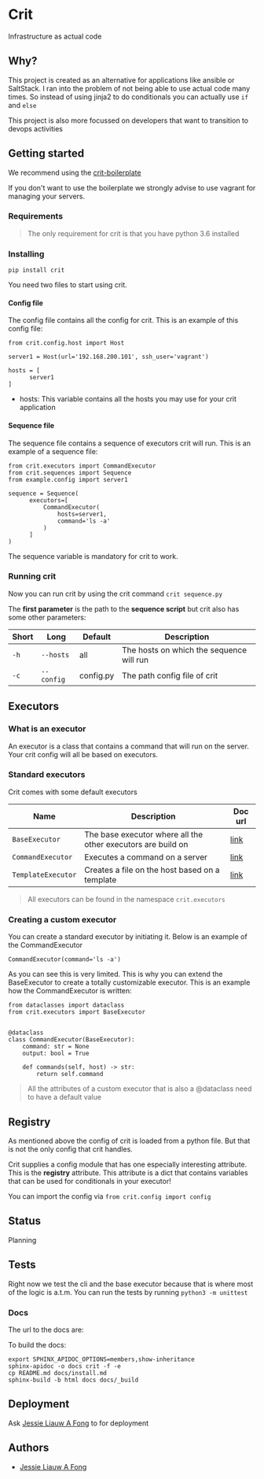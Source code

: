 # Crit

Infrastructure as actual code

## Why?

This project is created as an alternative for applications like ansible or SaltStack. I ran into the problem of not being able to use actual code many times. So instead of using jinja2 to do conditionals you can actually use `if` and `else`

This project is also more focussed on developers that want to transition to devops activities

## Getting started

We recommend using the [crit-boilerplate](https://github.com/jessielaf/crit-boilerplate)

If you don't want to use the boilerplate we strongly advise to use vagrant for managing your servers.

### Requirements

> The only requirement for crit is that you have python 3.6 installed

### Installing

`pip install crit`

You need two files to start using crit.

#### Config file

The config file contains all the config for crit. This is an example of this config file:

```python3
from crit.config.host import Host

server1 = Host(url='192.168.200.101', ssh_user='vagrant')

hosts = [
      server1
]
```

- hosts: This variable contains all the hosts you may use for your crit application

#### Sequence file

The sequence file contains a sequence of executors crit will run. This is an example of a sequence file:

```python3
from crit.executors import CommandExecutor
from crit.sequences import Sequence
from example.config import server1

sequence = Sequence(
      executors=[
          CommandExecutor(
              hosts=server1,
              command='ls -a'
          )
      ]
)
```

The sequence variable is mandatory for crit to work.

### Running crit

Now you can run crit by using the crit command `crit sequence.py`

The **first parameter** is the path to the **sequence script** but crit also has some other parameters:

| Short | Long       | Default   | Description                              |
|-------|------------|-----------|------------------------------------------|
| `-h`  | `--hosts`  | all       | The hosts on which the sequence will run |
| `-c`  | `--config` | config.py | The path config file of crit             |

## Executors

### What is an executor

An executor is a class that contains a command that will run on the server. Your crit config will all be based on executors.

### Standard executors

Crit comes with some default executors

| Name               | Description                                                  | Doc url |
|--------------------|--------------------------------------------------------------|---------|
| `BaseExecutor`     | The base executor where all the other executors are build on | [link](https://crit.readthedocs.io/en/latest/crit.executors.base_executor.html)        |
| `CommandExecutor`  | Executes a command on a server                               | [link](https://crit.readthedocs.io/en/latest/crit.executors.command_executor.html)        |
| `TemplateExecutor` | Creates a file on the host based on a template               | [link](https://crit.readthedocs.io/en/latest/crit.executors.template_executor.html)        |

> All executors can be found in the namespace `crit.executors`

### Creating a custom executor

You can create a standard executor by initiating it. Below is an example of the CommandExecutor

```python3
CommandExecutor(command='ls -a')
```

As you can see this is very limited. This is why you can extend the BaseExecutor to create a totally customizable executor. This is an example how the CommandExecutor is written:

```python3
from dataclasses import dataclass
from crit.executors import BaseExecutor


@dataclass
class CommandExecutor(BaseExecutor):
    command: str = None
    output: bool = True

    def commands(self, host) -> str:
        return self.command
```

> All the attributes of a custom executor that is also a @dataclass need to have a default value

## Registry

As mentioned above the config of crit is loaded from a python file. But that is not the only config that crit handles.

Crit supplies a config module that has one especially interesting attribute. This is the **registry** attribute. This attribute is a dict that contains variables that can be used for conditionals in your executor!

You can import the config via `from crit.config import config`

## Status

Planning

## Tests

Right now we test the cli and the base executor because that is where most of the logic is a.t.m. You can run the tests by running `python3 -m unittest`

### Docs

The url to the docs are:

To build the docs:
```
export SPHINX_APIDOC_OPTIONS=members,show-inheritance
sphinx-apidoc -o docs crit -f -e
cp README.md docs/install.md
sphinx-build -b html docs docs/_build
```

## Deployment

Ask [Jessie Liauw A Fong](https://github.com/jessielaf) to for deployment

## Authors

* [Jessie Liauw A Fong](https://github.com/jessielaf)

